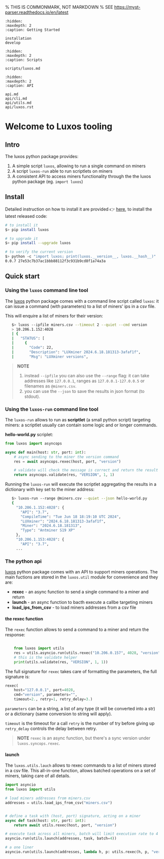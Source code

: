 % THIS IS COMMONMARK, NOT MARKDOWN
% SEE https://myst-parser.readthedocs.io/en/latest
```{toctree}
:hidden:
:maxdepth: 2
:caption: Getting Started

installation
develop
```

```{toctree}
:hidden:
:maxdepth: 2
:caption: Scripts

scripts/luxos.md

```

```{toctree}
:hidden:
:maxdepth: 2
:caption: API

api.md
api/cli.md
api/utils.md
api/luxos.rst
```


# Welcome to Luxos tooling

## Intro

The luxos python package provides:

1. A simple script `luxos`, allowing to run a single command on miners
2. A script `luxos-run` able to run scriptlets on miners
3. A consistent API to access miners functionality through the the luxos python package (eg. `import luxos`)


## Install

Detailed instruction on how to install it are provided  👉 [here](installation), to install the latest released code:

```bash
# to install it
$> pip install luxos

# to upgrade it
$> pip install --upgrade luxos

# to verify the current version
$> python -c "import luxos; print(luxos.__version__, luxos.__hash__)"
0.0.7 27e53c7b37ac1bbb88112f3c931b9cd8f1a74a3a
```

## Quick start

### Using the `luxos` command line tool

The [luxos](https://pypi.org/project/luxos) python package comes with a command line script 
called `luxos`: it can issue a command (with parameters) to a list of miners' ips
in a csv file.

This will enquire a list of miners for their version:
```bash
   $> luxos --ipfile miners.csv --timeout 2 --quiet --cmd version
   > 10.206.1.152:4028
   | {
   |   "STATUS": [
   |     {
   |       "Code": 22,
   |       "Description": "LUXminer 2024.6.18.181313-3afaf1f",
   |       "Msg": "LUXminer versions",  
```

> **NOTE** 
> 1. instead `--ipfile` you can also use the `--range` flag: it can
> take addresses like `127.0.0.1`, ranges as `127.0.0.1-127.0.0.5` or filenames
> as `@miners.csv`.
> 2. you can use the `--json` to save the results in json format (to stdout).

### Using the `luxos-run` command line tool

The `luxos-run` allows to run as **scriptlet** (a small python script) targeting miners:
a scriptlet usually can contain some logic and or longer commands.

**hello-world.py** scriplet:
```python
from luxos import asyncops

async def main(host: str, port: int):
    # async sending to the miner the version command
    res = await asyncops.rexec(host, port, "version")

    # validate will check the message is correct and return the result
    return asyncops.validate(res, "VERSION", 1, 1)
```

Running the `luxos-run` will execute the scriptlet aggregating the results in
a dictionary with key set to the miner address:
```bash
   $> luxos-run --range @miners.csv --quiet --json hello-world.py
   {
     "10.206.1.152:4028": {
       "API": "3.7",
       "CompileTime": "Tue Jun 18 18:19:10 UTC 2024",
       "LUXminer": "2024.6.18.181313-3afaf1f",
       "Miner": "2024.6.18.181313",
       "Type": "Antminer S19 XP"
     },
     "10.206.1.153:4028": {
       "API": "3.7",
     ...
````

### The python api

[luxos](https://pypi.org/project/luxos) python package comes with an API to support 
miners operations. The main fuctions are stored in the `luxos.util` module for
convenience and they are:
- **rexec** - an async function to send a single command to a miner and return
- **launch** - an async function to bacth execute a callbe targeting miners
- **load_ips_from_csv** - to load miners addresses from a csv file

#### the rexec function
The `rexec` function allows to send a command to a miner and return the response:
```python
   
    from luxos import utils
    res = utils.asyncio.run(utils.rexec("10.206.0.157", 4028, "version"))
    # this is the validate helper
    print(utils.validate(res, "VERSION", 1, 1))
```

The full signature for `rexec` takes care of formatting the parameters, the full signature is:
```python
rexec(
    host="127.0.0.1", port=4028, 
    cmd="version", parameters="",
    timeout=2., retry=1, retry_delay=3.)
```
`parameters` can be a string, a list of any type (it will be converted into a str) 
or a dictionary (same conversion to string will apply).  

`timeout` is the timeout for a call `retry` is the number of try 
before giving up `retry_delay` controls the delay between retry.

> **NOTE** `rexec` is an async function, 
> but there's a sync version under `luxos.syncops.rexec`.

#### launch
The `luxos.utils.lauch` allows to rexec commands to a list of miners stored in a csv file.
This all-in-one function, allows batched operations on a set of miners, taking care of all details.

```python
import asyncio
from luxos import utils

# load miners addresses from miners.csv
addresses = utils.load_ips_from_csv("miners.csv")


# define a task with (host, port) signature, acting on a miner
async def task(host: str, port: int):
    return await utils.rexec(host, port, "version")

# execute task across all miners, batch will limit execution rate to 4
asyncio.run(utils.launch(addresses, task, batch=4))

# a one liner
asyncio.run(utils.launch(addresses, lambda h, p: utils.rexec(h, p, "version"), batch=None))
```


